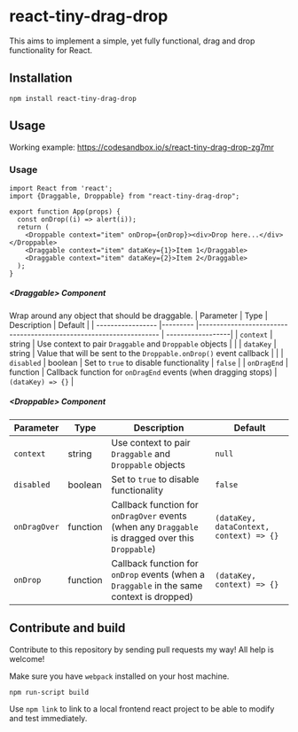 # react-tiny-drag-drop

This aims to implement a simple, yet fully functional, drag and drop functionality for React.

## Installation
```
npm install react-tiny-drag-drop
```
## Usage

Working example: https://codesandbox.io/s/react-tiny-drag-drop-zg7mr

### Usage
```
import React from 'react';
import {Draggable, Droppable} from "react-tiny-drag-drop";

export function App(props) {
  const onDrop((i) => alert(i));
  return (
    <Droppable context="item" onDrop={onDrop}><div>Drop here...</div></Droppable>
    <Draggable context="item" dataKey={1}>Item 1</Draggable>
    <Draggable context="item" dataKey={2}>Item 2</Draggable>
  );    
}
```

##### \<Draggable\> Component
Wrap around any object that should be draggable.
| Parameter         | Type     | Description                                                        | Default           |
| ----------------- |--------- |------------------------------------------------------------------- | ------------------|
| `context`         | string   | Use context to pair `Draggable` and `Droppable` objects            |                   |
| `dataKey`         | string   | Value that will be sent to the `Droppable.onDrop()` event callback |                   |
| `disabled`        | boolean  | Set to `true` to disable functionality                             | `false`           |
| `onDragEnd`       | function | Callback function for `onDragEnd` events (when dragging stops)     | `(dataKey) => {}` |

##### \<Droppable\> Component
| Parameter         | Type     | Description                                                                                          | Default
| ----------------- |--------- |----------------------------------------------------------------------------------------------------- | ---
| `context`         | string   | Use context to pair `Draggable` and `Droppable` objects                                              | `null`
| `disabled`        | boolean  | Set to `true` to disable functionality                                                               | `false`
| `onDragOver`      | function | Callback function for `onDragOver` events (when any `Draggable` is dragged over this `Droppable`)    | `(dataKey, dataContext, context) => {}`
| `onDrop`          | function | Callback function for `onDrop` events (when a `Draggable` in the same context is dropped)            | `(dataKey, context) => {}`

## Contribute and build
Contribute to this repository by sending pull requests my way! All help is welcome!

Make sure you have `webpack` installed on your host machine.
```
npm run-script build
```
Use `npm link` to link to a local frontend react project to be able to modify and test immediately.
